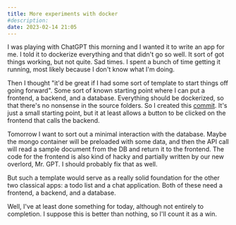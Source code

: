```yaml
---
title: More experiments with docker
#description: 
date: 2023-02-14 21:05
---
```


I was playing with ChatGPT this morning and I wanted it to write an app for me. I told it to dockerize everything and that didn't go so well. It sort of got things working, but not quite. Sad times. I spent a bunch of time getting it running, most likely because I don't know what I'm doing.

Then I thought "it'd be great if I had some sort of template to start things off going forward". Some sort of known starting point where I can put a frontend, a backend, and a database. Everything should be dockerized, so that there's no nonsense in the source folders. So I created this [commit](https://github.com/deer/deno_examples/commit/192ee093bd392352fe072b9a9f1251015ee995e2). It's just a small starting point, but it at least allows a button to be clicked on the frontend that calls the backend.

Tomorrow I want to sort out a minimal interaction with the database. Maybe the mongo container will be preloaded with some data, and then the API call will read a sample document from the DB and return it to the frontend. The code for the frontend is also kind of hacky and partially written by our new overlord, Mr. GPT. I should probably fix that as well.

But such a template would serve as a really solid foundation for the other two classical apps: a todo list and a chat application. Both of these need a frontend, a backend, and a database.

Well, I've at least done something for today, although not entirely to completion. I suppose this is better than nothing, so I'll count it as a win.
